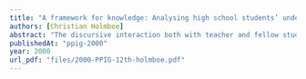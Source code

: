 ```yaml
---
title: "A framework for knowledge: Analysing high school students’ understanding of data modelling"
authors: [Christian Holmboe]
abstract: "The discursive interaction both with teacher and fellow students plays an important role for each student’s construction of knowledge. The teacher’s understanding of the students’ mental models is essential for the outcome of this interaction. This paper discusses epistemological aspects of using students’ verbal explanations as measure of mental models. A framework of different types of knowledge – typical for informatics – is outlined and used to analyse high school students' understanding of data modelling concepts like keys and queries. Learning is seen as an interaction between skills and understanding. The students in this study displayed good practical knowledge about the different concepts. However, there were indications to lack of theoretical understanding. Both the methodological and the epistemological conclusions of this paper may prove useful in future research as well as in teaching practises."
publishedAt: "ppig-2000"
year: 2000
url_pdf: "files/2000-PPIG-12th-holmboe.pdf"
---
```

